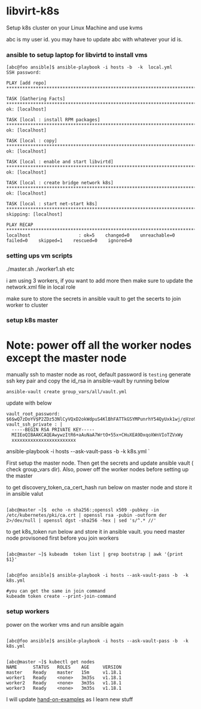 # libvirt-k8s

Setup k8s cluster on your Linux Machine and use kvms

abc is my user id. you may have to update abc with whatever your id is. 

### ansible to setup laptop for libvirtd to install vms

``` 
[abc@foo ansible]$ ansible-playbook -i hosts -b  -k  local.yml
SSH password: 

PLAY [add repo] ***************************************************************************************************************************************************************************************************

TASK [Gathering Facts] ********************************************************************************************************************************************************************************************
ok: [localhost]

TASK [local : install RPM packages] *******************************************************************************************************************************************************************************
ok: [localhost]

TASK [local : copy] ***********************************************************************************************************************************************************************************************
ok: [localhost]

TASK [local : enable and start libvirtd] **************************************************************************************************************************************************************************
ok: [localhost]

TASK [local : create bridge network k8s] **************************************************************************************************************************************************************************
ok: [localhost]

TASK [local : start net-start k8s] ********************************************************************************************************************************************************************************
skipping: [localhost]

PLAY RECAP ********************************************************************************************************************************************************************************************************
localhost                  : ok=5    changed=0    unreachable=0    failed=0    skipped=1    rescued=0    ignored=0   

```

### setting ups vm scripts

./master.sh
./worker1.sh etc

i am using 3 workers, if you want to add more then make sure to update the network.xml file in local role

make sure to store the secrets in ansible vault 
to get the secerts to join worker to cluster 

### setup k8s master
# Note: power off all the worker nodes except the master node

manually ssh to master node as root, default password is `testing`
generate ssh key pair and copy the id_rsa in ansible-vault by running below

```
ansible-vault create group_vars/all/vault.yml

```
update with below

```
vault_root_password: $6$wQ7zDoYV$P2ZDz53NlCyVQxD2okWdpuS4KlBhFATTkGSYMPunrhY54QyUxk1wj/qVzo9Qesr3566XMqeLVS9xTialAF8aU0
vault_ssh_private : |
  -----BEGIN RSA PRIVATE KEY-----
  MIIEoQIBAAKCAQEAwywzItR6+aAuNaA7WrtO+55x+CHuXEA9DxqoXWnVIoTZVxWy
  xxxxxxxxxxxxxxxxxxxxxxxx
```

ansible-playbook -i hosts --ask-vault-pass -b  -k k8s.yml `

First setup the master node. Then get the secrets and update ansible vault ( check group_vars dir). Also, power off the worker nodes before setting up the master

to get discovery_token_ca_cert_hash run below on master node and store it in ansible valut 

```

[abc@master ~]$  echo -n sha256:;openssl x509 -pubkey -in /etc/kubernetes/pki/ca.crt | openssl rsa -pubin -outform der 2>/dev/null | openssl dgst -sha256 -hex | sed 's/^.* //'

```

to get k8s_token run below and store it in ansible vault. you need master node provisoned first before you join workers

```

[abc@master ~]$ kubeadm  token list | grep bootstrap | awk '{print $1}'

```


```

[abc@foo ansible]$ ansible-playbook -i hosts --ask-vault-pass -b  -k k8s.yml 

```

```
#you can get the same in join command
kubeadm token create --print-join-command

```

### setup workers
power on the worker vms and run ansible again

```

[abc@foo ansible]$ ansible-playbook -i hosts --ask-vault-pass -b  -k k8s.yml 

```

```

[abc@master ~]$ kubectl get nodes
NAME      STATUS   ROLES    AGE     VERSION
master    Ready    master   15m     v1.18.1
worker1   Ready    <none>   3m35s   v1.18.1
worker2   Ready    <none>   3m35s   v1.18.1
worker3   Ready    <none>   3m35s   v1.18.1

```

I will update [hand-on-examples](https://github.com/ac427/libvirt-k8s/tree/master/examples/) as I learn new stuff
